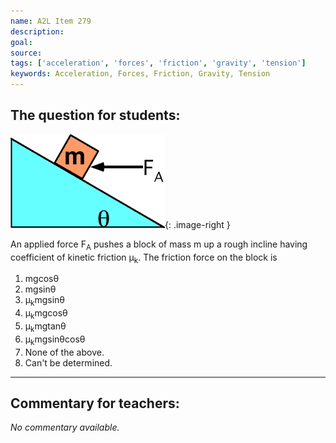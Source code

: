 ```yaml
---
name: A2L Item 279
description: 
goal: 
source: 
tags: ['acceleration', 'forces', 'friction', 'gravity', 'tension']
keywords: Acceleration, Forces, Friction, Gravity, Tension
---
```


## The question for students:

![Item279_fig1.gif](../images/Item279_fig1.gif){: .image-right } 

An applied force F<sub>A</sub> pushes a block of mass m up a rough
incline having coefficient of kinetic friction &mu;<sub>k</sub>.  The
friction force on the block is

1. mgcos&theta;
2. mgsin&theta;
3. &mu;<sub>k</sub>mgsin&theta;
4. &mu;<sub>k</sub>mgcos&theta;
5. &mu;<sub>k</sub>mgtan&theta;
6. &mu;<sub>k</sub>mgsin&theta;cos&theta;
7. None of the above.
8. Can't be determined.

<hr/>

## Commentary for teachers:

_No commentary available._
